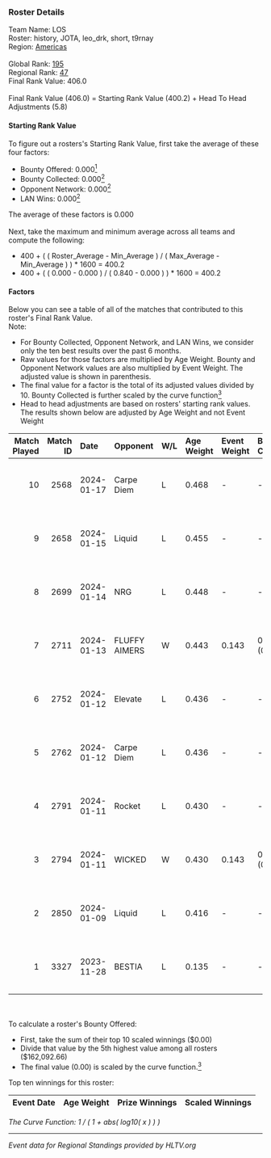 ### Roster Details<br />
Team Name: LOS<br />
Roster: history, JOTA, leo_drk, short, t9rnay<br />
Region: [Americas]( ../standings_americas.md)<br />
<br />
Global Rank: [195](../standings_global.md)<br />
Regional Rank: [47]( ../standings_americas.md)<br />
Final Rank Value:  406.0<br />
<br />
Final Rank Value (406.0) = Starting Rank Value (400.2) + Head To Head Adjustments (5.8)<br />

#### Starting Rank Value<br />
To figure out a rosters's Starting Rank Value, first take the average of these four factors:<br />
- Bounty Offered: 0.000[<sup>1</sup>](#table2)
- Bounty Collected: 0.000[<sup>2</sup>](#table1)
- Opponent Network: 0.000[<sup>2</sup>](#table1)
- LAN Wins: 0.000[<sup>2</sup>](#table1)

The average of these factors is 0.000<br />
<br />
Next, take the maximum and minimum average across all teams and compute the following:<br />
- 400 + ( ( Roster_Average - Min_Average ) / ( Max_Average - Min_Average ) ) * 1600 = 400.2
- 400 + ( ( 0.000 - 0.000 ) / ( 0.840 - 0.000 ) ) * 1600 = 400.2


#### Factors<br />
Below you can see a table of all of the matches that contributed to this roster's Final Rank Value.<br />
Note:<br />

- For Bounty Collected, Opponent Network, and LAN Wins, we consider only the ten best results over the past 6 months.
- Raw values for those factors are multiplied by Age Weight. Bounty and Opponent Network values are also multiplied by Event Weight. The adjusted value is shown in parenthesis.
- The final value for a factor is the total of its adjusted values divided by 10. Bounty Collected is further scaled by the curve function[<sup>3</sup>](#curveFunction)
- Head to head adjustments are based on rosters' starting rank values. The results shown below are adjusted by Age Weight and not Event Weight
<span id="table1"></span><br />


| Match Played | Match ID | Date       | Opponent      | W/L | Age Weight | Event Weight | Bounty Collected | Opponent Network | LAN Wins  | H2H Adj. | Roster                                |
| -: | -: | :- | :- | :- | :- | :- | :- | :- | :- | -: | :- |
|           10 |     2568 | 2024-01-17 | Carpe Diem    | L   | 0.468      | -            | -                | -                | -         |    -2.31 | history, JOTA, leo_drk, short, t9rnay |
|            9 |     2658 | 2024-01-15 | Liquid        | L   | 0.455      | -            | -                | -                | -         |    -0.07 | history, JOTA, leo_drk, short, t9rnay |
|            8 |     2699 | 2024-01-14 | NRG           | L   | 0.448      | -            | -                | -                | -         |    -1.46 | history, JOTA, leo_drk, short, t9rnay |
|            7 |     2711 | 2024-01-13 | FLUFFY AIMERS | W   | 0.443      | 0.143        | 0.000 (0.000)    | 0.077 (0.005)    | 0 (0.000) |     9.07 | history, JOTA, leo_drk, short, t9rnay |
|            6 |     2752 | 2024-01-12 | Elevate       | L   | 0.436      | -            | -                | -                | -         |    -1.05 | history, JOTA, leo_drk, short, t9rnay |
|            5 |     2762 | 2024-01-12 | Carpe Diem    | L   | 0.436      | -            | -                | -                | -         |    -1.93 | history, JOTA, leo_drk, short, t9rnay |
|            4 |     2791 | 2024-01-11 | Rocket        | L   | 0.430      | -            | -                | -                | -         |    -2.63 | history, JOTA, leo_drk, short, t9rnay |
|            3 |     2794 | 2024-01-11 | WICKED        | W   | 0.430      | 0.143        | 0.000 (0.000)    | 0.000 (0.000)    | 0 (0.000) |     6.59 | history, JOTA, leo_drk, short, t9rnay |
|            2 |     2850 | 2024-01-09 | Liquid        | L   | 0.416      | -            | -                | -                | -         |    -0.06 | history, JOTA, leo_drk, short, t9rnay |
|            1 |     3327 | 2023-11-28 | BESTIA        | L   | 0.135      | -            | -                | -                | -         |    -0.38 | bt0, JOTA, short, steel, t9rnay       |

<br />
<span id="table2"></span><br />
To calculate a roster's Bounty Offered:<br />

- First, take the sum of their top 10 scaled winnings ($0.00)
- Divide that value by the 5th highest value among all rosters ($162,092.66)
- The final value (0.00) is scaled by the curve function.[<sup>3</sup>](#curveFunction)

Top ten winnings for this roster:<br />

| Event Date | Age Weight | Prize Winnings | Scaled Winnings |
| :- | -: | :- | :- |


<span id="curveFunction"></span>_The Curve Function: 1 / ( 1 + abs( log10( x ) ) )_<br />

---
_Event data for Regional Standings provided by HLTV.org_<br />
